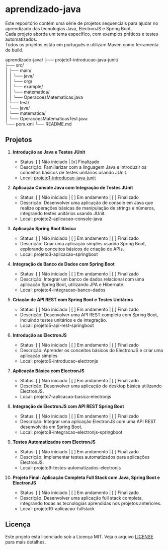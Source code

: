 # aprendizado-java
Este repositório contém uma série de projetos sequenciais para ajudar no aprendizado das tecnologias Java, ElectronJS e Spring Boot. \
Cada projeto aborda um tema específico, com exemplos práticos e testes automatizados. \
Todos os projetos estão em português e utilizam Maven como ferramenta de build.

aprendizado-java/
├── projeto1-introducao-java-junit/\
├── src/\
│ ├── main/\
│ │ └── java/\
│ │ └── org/\
│ │ └── example/\
│ │ └── matematica/\
│ │ └── OperacoesMatematicas.java\
│ └── test/\
│ └── java/\
│ └── matematica/\
│ └── OperacoesMatematicasTest.java\
└── pom.xml
└── README.md

## Projetos

1. **Introdução ao Java e Testes JUnit**
    - Status: [ ] Não iniciado | [x] Finalizado
    - Descrição: Familiarizar com a linguagem Java e introduzir os conceitos básicos de testes unitários usando JUnit.
    - Local: [projeto1-introducao-java-junit](./projeto1-introducao-java-junit)

2. **Aplicação Console Java com Integração de Testes JUnit**
    - Status: [ ] Não iniciado | [ ] Em andamento | [ ] Finalizado
    - Descrição: Desenvolver uma aplicação de console em Java que realize operações básicas de manipulação de strings e números, integrando testes unitários usando JUnit.
    - Local: projeto2-aplicacao-console-java

3. **Aplicação Spring Boot Básica**
    - Status: [ ] Não iniciado | [ ] Em andamento | [ ] Finalizado
    - Descrição: Criar uma aplicação simples usando Spring Boot, explorando conceitos básicos de criação de APIs.
    - Local: projeto3-aplicacao-springboot

4. **Integração de Banco de Dados com Spring Boot**
    - Status: [ ] Não iniciado | [ ] Em andamento | [ ] Finalizado
    - Descrição: Integrar um banco de dados relacional com uma aplicação Spring Boot, utilizando JPA e Hibernate.
    - Local: projeto4-integracao-banco-dados

5. **Criação de API REST com Spring Boot e Testes Unitários**
    - Status: [ ] Não iniciado | [ ] Em andamento | [ ] Finalizado
    - Descrição: Desenvolver uma API REST completa com Spring Boot, incluindo testes unitários e de integração.
    - Local: projeto5-api-rest-springboot

6. **Introdução ao ElectronJS**
    - Status: [ ] Não iniciado | [ ] Em andamento | [ ] Finalizado
    - Descrição: Aprender os conceitos básicos do ElectronJS e criar uma aplicação simples.
    - Local: projeto6-introducao-electronjs

7. **Aplicação Básica com ElectronJS**
    - Status: [ ] Não iniciado | [ ] Em andamento | [ ] Finalizado
    - Descrição: Desenvolver uma aplicação de desktop básica utilizando ElectronJS.
    - Local: projeto7-aplicacao-basica-electronjs

8. **Integração de ElectronJS com API REST Spring Boot**
    - Status: [ ] Não iniciado | [ ] Em andamento | [ ] Finalizado
    - Descrição: Integrar uma aplicação ElectronJS com uma API REST desenvolvida em Spring Boot.
    - Local: projeto8-integracao-electronjs-springboot

9. **Testes Automatizados com ElectronJS**
    - Status: [ ] Não iniciado | [ ] Em andamento | [ ] Finalizado
    - Descrição: Implementar testes automatizados para aplicações ElectronJS.
    - Local: projeto9-testes-automatizados-electronjs

10. **Projeto Final: Aplicação Completa Full Stack com Java, Spring Boot e ElectronJS**
    - Status: [ ] Não iniciado | [ ] Em andamento | [ ] Finalizado
    - Descrição: Desenvolver uma aplicação full stack completa, integrando todas as tecnologias aprendidas nos projetos anteriores.
    - Local: projeto10-aplicacao-fullstack

## Licença

Este projeto está licenciado sob a Licença MIT. Veja o arquivo [LICENSE](./LICENSE) para mais detalhes.
